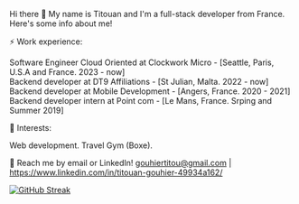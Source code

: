Hi there 👋 My name is Titouan and I'm a full-stack developer from France. Here's some info about me!

⚡ Work experience:

Software Engineer Cloud Oriented at Clockwork Micro - [Seattle, Paris, U.S.A and France. 2023 - now]  
Backend developer at DT9 Affiliations - [St Julian, Malta. 2022 - now]  
Backend developer at Mobile Development - [Angers, France. 2020 - 2021]  
Backend developer intern at Point com - [Le Mans, France. Srping and Summer 2019]

🌱 Interests:

Web development.
Travel
Gym (Boxe).

💬 Reach me by email or LinkedIn! gouhiertitou@gmail.com | https://www.linkedin.com/in/titouan-gouhier-49934a162/

[![GitHub Streak](https://github-readme-streak-stats.herokuapp.com/?user=Titouan72)](https://git.io/streak-stats)

